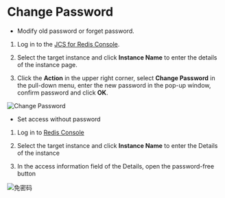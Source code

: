 # Change Password

- Modify old password or forget password.

1. Log in to the [JCS for Redis Console](https://redis-console.jdcloud.com/redis).

2. Select the target instance and click **Instance Name** to enter the details of the instance page.

3. Click the **Action** in the upper right corner, select **Change Password** in the pull-down menu, enter the new password in the pop-up window, confirm password and click **OK**.

![Change Password](https://github.com/jdcloudcom/en/blob/translationUse/image/Redis/modifiypw.jpg)

- Set access without password

1. Log in to [Redis Console](https://redis-console.jdcloud.com/redis)

2. Select the target instance and click **Instance Name** to enter the Details of the instance

3. In the access information field of the Details, open the password-free button

![免密码](https://github.com/jdcloudcom/cn/blob/master/image/Redis/mn.png)
